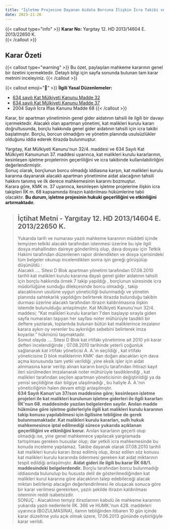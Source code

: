 ```yaml
---
title: "İşletme Projesine Dayanan Aidata Borcuna İlişkin İcra Takibi ve İtirazın Kaldırılması Davası"
date: 2023-11-26
---
```


{{< callout type="info" >}}
**Karar No:** Yargıtay 12. HD 2013/14604 E. 2013/22650 K.  
{{< /callout >}}

## Karar Özeti

{{< callout type="warning" >}}
Bu özet, paylaşılan mahkeme kararının genel bir özetini içermektedir. Detaylı bilgi için sayfa sonunda bulunan tam karar metnini inceleyiniz.
{{< /callout >}}

{{< callout emoji="📖" >}}
**İlgili Yasal Düzenlemeler:**

- [634 sayılı Kat Mülkiyeti Kanunu Madde 32](/docs/kat-mulkiyeti/kmk/md-32)
- [634 sayılı Kat Mülkiyeti Kanunu Madde 37](/docs/kat-mulkiyeti/kmk/md-37)
- 2004 Sayılı İcra İflas Kanunu Madde 68
  {{< /callout >}}

Karar, bir apartman yönetiminin genel gider aidatının tahsili ile ilgili bir davayı içermektedir. Alacaklı olan apartman yönetimi, kat malikleri kurulu kararı doğrultusunda, borçlu hakkında genel gider aidatının tahsili için icra takibi başlatmıştır. Borçlu, borcun olmadığını ve yönetim planında usulsüzlükler olduğunu iddia ederek itirazda bulunmuştur.

Yargıtay, Kat Mülkiyeti Kanunu'nun 32/4. maddesi ve 634 Sayılı Kat Mülkiyeti Kanununun 37. maddesi uyarınca, kat malikleri kurulu kararlarının, kesinleşen işletme projelerinin geçerliliğini ve icra takibinde kullanılabilirliğini değerlendirmiştir.  
Sonuç olarak, borçlunun borcu olmadığı iddiasına karşın, kat malikleri kurulu kararına dayanarak alacaklı apartman yönetimine aidat alacağının tahsili hakkını tanımış ve ilk derece mahkemesinin kararını bozmuştur.  
Karara göre, KMK m. 37 uyarınca, kesinleşen işletme projelerine ilişkin icra takipleri İİK m. 68 kapsamında itirazın kaldırılması hükümlerine tabii olacaktır.
**Bu durum, işletme projesinin hukuki geçerliliğini ve etkinliğini artırmaktadır.**

> ## İçtihat Metni - Yargıtay 12. HD 2013/14604 E. 2013/22650 K.
>
> Yukarıda tarih ve numarası yazılı mahkeme kararının müddeti içinde temyizen tetkiki alacaklı tarafından istenmesi üzerine bu işle ilgili dosya mahallinden daireye gönderilmiş olup, dava dosyası için Tetkik Hakimi tarafından düzenlenen rapor dinlendikten ve dosya içerisindeki tüm belgeler okunup incelendikten sonra işin gereği görüşülüp düşünüldü :  
> Alacaklı .... Sitesi D Blok apartman yönetimi tarafından 07.08.2010 tarihli kat malikleri kurulu kararına dayalı genel gider aidatının tahsili için borçlu hakkında örnek 7 takip yapıldığı , borçlunun süresinde icra müdürlüğüne sunduğu dilekçesinde borcu olmadığı , takip alacaklısının usulüne uygun yöneticiliği bulunmadığı ve yönetim planında sahtekarlık yapıldığını belirterek itirazda bulunduğu takibin durması üzerine alacaklı tarafından itirazın kaldırılmasına ilişkin istemde bulunulduğu anlaşılmıştır.
> Kat Mülkiyeti Kanunu'nun 32/4. maddesi; "Kat malikleri kurulu kararları 1'den başlayıp sırayla giden sayfa numaraları taşıyan her sayfası noter mühürüyle tasdikli bir deftere yazılarak, toplantıda bulunan bütün kat maliklerince imzalanır karara aykırı oy verenler bu aykırılığın sebebini belirterek imza koyarlar.” hükmünü taşımaktadır.  
> Somut olayda .... Sitesi D Blok kat irtifakı yönetimine ait 2010 yılı karar defteri incelendiğinde ; 07.08.2010 tarihinde yeterli çoğunluk sağlanarak kat irtifakı yöneticisi A. A.'ın seçildiği , kat irtifakı yöneticisine D blok maliklerinin KMK' dan doğan alacakları için dava açma konusunda tam yetki verildiği ,yine eksik işler için aidat alınmasına karar verilip alınan kararın borçlu tarafından ihtirazi kayıt ileri sürülmeden imzalanarak noter mühürüyle tasdiklendiği , kat malikleri tarafından seçilen apartman yöneticisinin değiştirildiği ya da yenisi seçildiğine dair bilgiye ulaşılmadığı , bu haliyle A. A.'nın yöneticiliğinin halen devam ettiği anlaşılmıştır.  
> **634 Sayılı Kanun'un 37/son maddesine göre; kesinleşen işletme projeleri ile kat malikleri kurulunun işletme giderleri ile ilgili kararları İİK'nun 68. maddesinde yazılan belgelerden sayılır. Anılan madde hükmüne göre işletme giderleriyle ilgili kat malikleri kurulu kararının takip konusu yapılabilmesi için ilgilisine tebliğine de gerek bulunmamaktadır. Kat malikleri kurulu kararları, sulh hukuk mahkemesince iptal edilmediği sürece yukarıda açıklanan geçerliliğini ve etkinliğini korur.** Anılan kararların geçerli olup olmadığı ise, yine genel mahkemece yapılacak yargılamada tartışılması gereken hususlar olup; dar yetkili icra mahkemesinde bu konuda inceleme yapılamaz. Takibe dayanak olarak 07.08.2010 tarihli kat malikleri kurulu kararı ibraz edilmiş olup, ibraz edilen söz konusu kat malikleri kurulu kararında ödenmesi gereken kat aidat miktarının tespit edildiği anlaşılmıştır. **Aidat gideri ile ilgili bu karar İİK 68/1. maddesindeki belgelerdendir.** Borçlu tarafından borcu bulunmadığı iddiasında bulunulup bu hususta delil de gösterilmediğinden kat malikleri kurul kararına göre alacaklının talep edebileceği alacak miktarı belirlenip alacağın değerlendirilmesi ile oluşacak sonuca göre bir karar verilmesi gerekirken, yazılı şekilde itirazın kaldırılması isteminin reddi isabetsizdir.  
> SONUÇ : Alacaklının temyiz itirazlarının kabulü ile mahkeme kararının yukarıda yazılı nedenlerle İİK. 366 ve HUMK.’nun 428. maddeleri uyarınca (BOZULMASINA), ilamın tebliğinden itibaren 10 gün içinde karar düzeltme yolu açık olmak üzere, 17.06.2013 gününde oybirliğiyle karar verildi.
